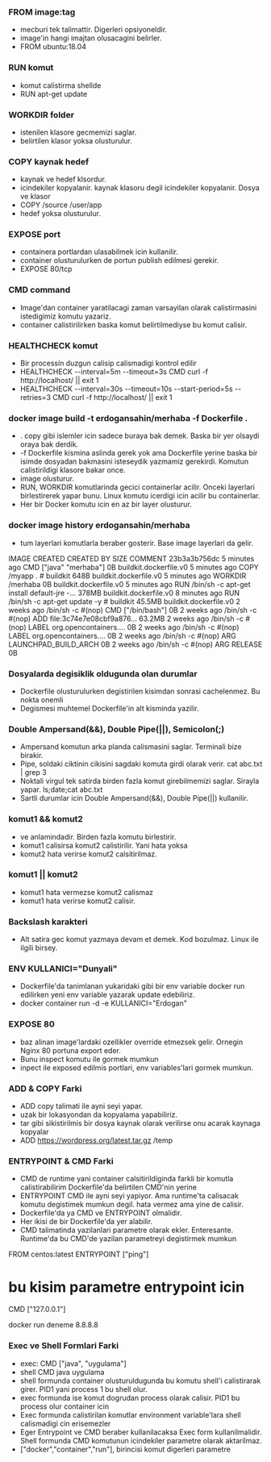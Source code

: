 ### FROM image:tag
- mecburi tek talimattir. Digerleri opsiyoneldir.
- image'in hangi imajtan olusacagini belirler.
- FROM ubuntu:18.04

### RUN komut
- komut calistirma shellde
- RUN apt-get update

### WORKDIR folder
- istenilen klasore gecmemizi saglar.
- belirtilen klasor yoksa olusturulur.

### COPY kaynak hedef
- kaynak ve hedef klsordur.
- icindekiler kopyalanir. kaynak klasoru degil icindekiler kopyalanir. Dosya ve klasor
- COPY /source /user/app
- hedef yoksa olusturulur.

### EXPOSE port
- containera portlardan ulasabilmek icin kullanilir.
- container olusturulurken de portun publish edilmesi gerekir.
- EXPOSE 80/tcp

### CMD command
- Image'dan container yaratilacagi zaman varsayilan olarak calistirmasini istedigimiz komutu yazariz.
- container calistirilirken baska komut belirtilmediyse bu komut calisir.

### HEALTHCHECK komut
- Bir processín duzgun calisip calismadigi kontrol edilir
- HEALTHCHECK --interval=5m --timeout=3s CMD curl -f http://localhost/ || exit 1
- HEALTHCHECK --interval=30s --timeout=10s --start-period=5s --retries=3 CMD curl -f http://localhost/ || exit 1

### docker image build -t erdogansahin/merhaba -f Dockerfile .
- . copy gibi islemler icin sadece buraya bak demek. Baska bir yer olsaydi oraya bak derdik.
- -f Dockerfile kismina aslinda gerek yok ama Dockerfile yerine baska bir isimde dosyadan bakmasini isteseydik yazmamiz gerekirdi. Komutun calistirildigi klasore bakar once.
- image olusturur.
- RUN, WORKDIR komutlarinda gecici containerlar acilir. Onceki layerlari birlestirerek yapar bunu. Linux komutu icerdigi icin acilir bu containerlar.
- Her bir Docker komutu icin en az bir layer olusturur. 

### docker image history erdogansahin/merhaba
- tum layerlari komutlarla beraber gosterir. Base image layerlari da gelir.

IMAGE          CREATED         CREATED BY                                      SIZE      COMMENT
23b3a3b756dc   5 minutes ago   CMD ["java" "merhaba"]                          0B        buildkit.dockerfile.v0
<missing>      5 minutes ago   COPY /myapp . # buildkit                        648B      buildkit.dockerfile.v0
<missing>      5 minutes ago   WORKDIR /merhaba                                0B        buildkit.dockerfile.v0
<missing>      5 minutes ago   RUN /bin/sh -c apt-get install default-jre -…   378MB     buildkit.dockerfile.v0
<missing>      8 minutes ago   RUN /bin/sh -c apt-get update -y # buildkit     45.5MB    buildkit.dockerfile.v0
<missing>      2 weeks ago     /bin/sh -c #(nop)  CMD ["/bin/bash"]            0B
<missing>      2 weeks ago     /bin/sh -c #(nop) ADD file:3c74e7e08cbf9a876…   63.2MB
<missing>      2 weeks ago     /bin/sh -c #(nop)  LABEL org.opencontainers.…   0B
<missing>      2 weeks ago     /bin/sh -c #(nop)  LABEL org.opencontainers.…   0B
<missing>      2 weeks ago     /bin/sh -c #(nop)  ARG LAUNCHPAD_BUILD_ARCH     0B
<missing>      2 weeks ago     /bin/sh -c #(nop)  ARG RELEASE                  0B


### Dosyalarda degisiklik oldugunda olan durumlar
- Dockerfile olusturulurken degistirilen kisimdan sonrasi cachelenmez. Bu nokta onemli
- Degismesi muhtemel Dockerfile'in alt kisminda yazilir.

### Double Ampersand(&&), Double Pipe(||), Semicolon(;)
- Ampersand komutun arka planda calismasini saglar. Terminali bize birakir.
- Pipe, soldaki ciktinin cikisini sagdaki komuta girdi olarak verir.
cat abc.txt | grep 3
- Noktali virgul tek satirda birden fazla komut girebilmemizi saglar. Sirayla yapar.
ls;date;cat abc.txt
- Sartli durumlar icin Double Ampersand(&&), Double Pipe(||) kullanilir.

### komut1 && komut2
- ve anlamindadir. Birden fazla komutu birlestirir.
- komut1 calisirsa komut2 calistirilir. Yani hata yoksa
- komut2 hata verirse komut2 calsitirilmaz.

### komut1 || komut2
- komut1 hata vermezse komut2 calismaz
- komut1 hata verirse komut2 calisir.

### Backslash karakteri
- Alt satira gec komut yazmaya devam et demek. Kod bozulmaz. Linux ile ilgili birsey.

### ENV KULLANICI="Dunyali"
- Dockerfile'da tanimlanan yukaridaki gibi bir env variable docker run edilirken yeni env variable yazarak update edebiliriz.
- docker container run -d -e KULLANICI="Erdogan"

### EXPOSE 80
- baz alinan image'lardaki ozellikler override etmezsek gelir. Ornegin Nginx 80 portuna export eder.
- Bunu inspect komutu ile gormek mumkun
- inpect ile exposed edilmis portlari, env variables'lari gormek mumkun.

### ADD & COPY Farki
- ADD copy talimati ile ayni seyi yapar.
- uzak bir lokasyondan da kopyalama yapabiliriz.
- tar gibi sikistirilmis bir dosya kaynak olarak verilirse onu acarak kaynaga kopyalar
- ADD https://wordpress.org/latest.tar.gz /temp

### ENTRYPOINT & CMD Farki
- CMD de runtime yani container calsitirildiginda farkli bir komutla calistirabilirim Dockerfile'da belirtilen CMD'nin yerine
- ENTRYPOINT CMD ile ayni seyi yapiyor. Ama runtime'ta calisacak komutu degistimek mumkun degil. hata vermez ama yine de calisir.
- Dockerfile'da ya CMD ve ENTRYPOINT olmalidir.
- Her ikisi de bir Dockerfile'da yer alabilir.
- CMD talimatinda yazilanlari parametre olarak ekler. Enteresante. Runtime'da bu CMD'de yazilan parametreyi degistirmek mumkun

FROM centos:latest
ENTRYPOINT ["ping"]
# bu kisim parametre entrypoint icin
CMD ["127.0.0.1"]

docker run deneme 8.8.8.8

### Exec ve Shell Formlari Farki
- exec: CMD ["java", "uygulama"]
- shell CMD java uygulama
- shell formunda container olusturuldugunda bu komutu shell'i calistirarak girer. PID1 yani process 1 bu shell olur.
- exec formunda ise komut dogrudan process olarak calisir. PID1 bu process olur container icin
- Exec formunda calistirilan komutlar environment variable'lara shell calismadigi cin erisemezler
- Eger Entrypoint ve CMD beraber kullanilacaksa Exec form kullanilmalidir. Shell formunda CMD komutunun icindekiler parametre olarak aktarilmaz.
- ["docker","container","run"], birincisi komut digerleri parametre

